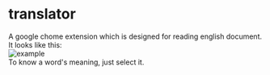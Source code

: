 # translator
A google chome extension which is designed for reading english document.  
It looks like this:  
![example](http://ww2.sinaimg.cn/mw690/68ddfa6fjw1es6h2vlabqj209i0a7wf5.jpg)  
To know a word's meaning, just select it.
